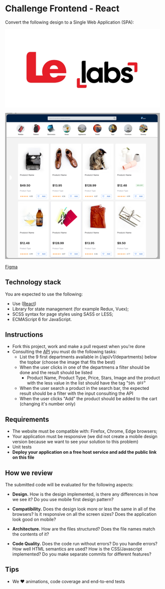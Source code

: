 # Challenge Frontend - React
Convert the following design to a Single Web Application (SPA):

![Logo](logo.jpeg)

![Screenshot 1](screenshots/screenshot1.png)

[Figma](https://www.figma.com/file/szAbOw9emV2pQE3WfWstcf/Shoppy-app-ui-(Community)?node-id=103%3A2)


## Technology stack
You are expected to use the following:
- Use ([React](https://reactjs.org/))
- Library for state management (for example Redux, Vuex);
- SCSS syntax for page styles using SASS or LESS;
- ECMAScript 6 for JavaScript.


## Instructions
- Fork this project, work and make a pull request when you're done
- Consulting the [API](https://dummyproducts-api.herokuapp.com/) you must do the following tasks:
    - List the 9 first departments available in (/api/v1/departments) below the topbar (choose the image that fits the best)
    - When the user clicks in one of the departmens a filter should be done and the result should be listed
        - Product Name, Product Type, Price, Stars, Image and the product with the less value in the list should have the tag "`50% OFF`"
    - When the user search a product in the search bar, the expected result should be a filter with the input consulting the API
    - When the user clicks "Add" the product should be added to the cart (changing it's number only)    


## Requirements
- The website must be compatible with: Firefox, Chrome, Edge browsers;
- Your application must be responsive (we did not create a mobile design version because we want to see your solution to this problem)
- Unit tests
- **Deploy your application on a free host service and add the public link on this file**

## How we review
The submitted code will be evaluated for the following aspects:

- **Design.** How is the design implemented, is there any differences in how we see it? Do you use mobile first design pattern?

- **Compatibility.** Does the design look more or less the same in all of the browsers? Is it responsive on all the screen sizes? Does the application look good on mobile?

- **Architecture.** How are the files structured? Does the file names match the contents of it?

- **Code Quality.** Does the code run without errors? Do you handle errors? How well HTML semantics are used? How is the CSS/Javascript implemented? Do you make separate commits for different features?


## Tips
- We ❤️ animations, code coverage and end-to-end tests